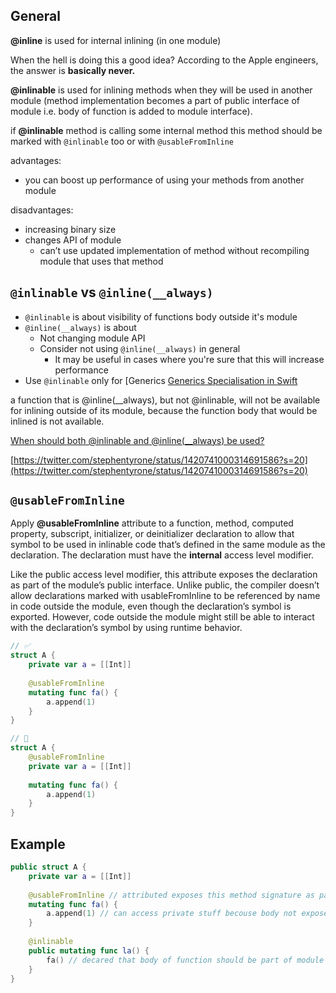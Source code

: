 ## General

**@inline** is used for internal inlining (in one module)

When the hell is doing this a good idea? According to the Apple engineers, the answer is **basically never.**

**@inlinable** is used for inlining methods when they will be used in another module (method implementation becomes a part of public interface of module i.e. body of function is added to module interface).

if **@inlinable** method is calling some internal method this method should be marked with `@inlinable` too or with `@usableFromInline`

advantages:

- you can boost up performance of using your methods from another module

disadvantages:

- increasing binary size
- changes API of module
    - can’t use updated implementation of method without recompiling module that uses that method

## `@inlinable` vs `@inline(__always)`

- `@inlinable` is about visibility of functions body outside it's module
- `@inline(__always)` is about
    - Not changing module API
    - Consider not using `@inline(__always)` in general
        - It may be useful in cases where you're sure that this will increase performance
- Use `@inlinable` only for [Generics [Generics Specialisation in Swift](../../Swift/Swift%20Notes/Generics%20Specialisation%20in%20Swift.md)

a function that is @inline(__always), but not @inlinable, will not be available for inlining outside of its module, because the function body that would be inlined is not available.

[When should both @inlinable and @inline(__always) be used?](https://forums.swift.org/t/when-should-both-inlinable-and-inline-always-be-used/37375/2)

[https://twitter.com/stephentyrone/status/1420741000314691586?s=20](https://twitter.com/stephentyrone/status/1420741000314691586?s=20)

## `@usableFromInline`

Apply **@usableFromInline** attribute to a function, method, computed property, subscript, initializer, or deinitializer declaration to allow that symbol to be used in inlinable code that’s defined in the same module as the declaration. The declaration must have the **internal** access level modifier.

Like the public access level modifier, this attribute exposes the declaration as part of the module’s public interface. Unlike public, the compiler doesn’t allow declarations marked with usableFromInline to be referenced by name in code outside the module, even though the declaration’s symbol is exported. However, code outside the module might still be able to interact with the declaration’s symbol by using runtime behavior.

```swift
// ✅
struct A {
    private var a = [[Int]]
    
    @usableFromInline 
    mutating func fa() {
        a.append(1)
    }
}

// 🛑
struct A {
    @usableFromInline
    private var a = [[Int]]
    
    mutating func fa() {
        a.append(1)
    }
}
```

## Example

```swift
public struct A {
    private var a = [[Int]]
    
    @usableFromInline // attributed exposes this method signature as part of public API
    mutating func fa() {
        a.append(1) // can access private stuff becouse body not exposed
    }
    
    @inlinable
    public mutating func la() {
        fa() // decared that body of function should be part of module public API, so fa() needs to be inlinable or usableFromInline
    }
}
```